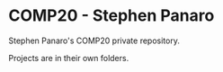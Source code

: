 COMP20 - Stephen Panaro
=======================

Stephen Panaro's COMP20 private repository.

Projects are in their own folders.